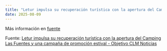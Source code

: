 ```yaml
---
title: "Letur impulsa su recuperación turística con la apertura del Camping Las Fuentes y una campaña de promoción estival - Objetivo CLM Noticias"
date: 2025-08-09
---
```


Más información en [fuente](https://news.google.com/rss/articles/CBMizwFBVV95cUxPbGQzN1JKeVdhYjFFNERxWHVEZDhnQlNyVXR5NlFDS2FsV1EzS2RCRXo0akc1Tlg0bDlEeEhJUlJSWms2Z045WGpXalNFUjdrZUhMX2VXVEpJOUpILXUzbGlSUkl1dDBFa3VJQ2RBa3pDTVJQZ3hfOU00WmlGUEtRU2djRG14RUE2NUpfR0Rya3Jwd3dQQzA3TGdSZzlLUUhNdDZsbU9RNEI0NHQtazFLVnJyUjBVd044QUxOcGE4aE1XNXBhWXhqbDNmNElYYWc?oc=5)

Fuente: [Letur impulsa su recuperación turística con la apertura del Camping Las Fuentes y una campaña de promoción estival - Objetivo CLM Noticias](https://news.google.com/rss/articles/CBMizwFBVV95cUxPbGQzN1JKeVdhYjFFNERxWHVEZDhnQlNyVXR5NlFDS2FsV1EzS2RCRXo0akc1Tlg0bDlEeEhJUlJSWms2Z045WGpXalNFUjdrZUhMX2VXVEpJOUpILXUzbGlSUkl1dDBFa3VJQ2RBa3pDTVJQZ3hfOU00WmlGUEtRU2djRG14RUE2NUpfR0Rya3Jwd3dQQzA3TGdSZzlLUUhNdDZsbU9RNEI0NHQtazFLVnJyUjBVd044QUxOcGE4aE1XNXBhWXhqbDNmNElYYWc?oc=5)
